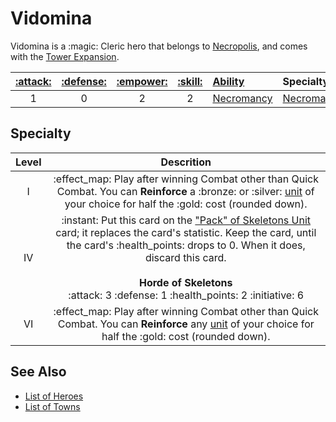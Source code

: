 # Vidomina

Vidomina is a :magic: Cleric hero that belongs to [Necropolis](../towns/necropolis.md), and comes with the [Tower Expansion](../content.md).

| [:attack:](../statistics/attack.md) | [:defense:](../statistics/defense.md) | [:empower:](../statistics/power.md) | [:skill:](../statistics/knowledge.md) | [Ability](../abilities.md) | Specialty |
| :---: | :---: | :---: | :---: | :--- | :--- |
| 1 | 0 | 2 | 2 | [Necromancy](abilities/necromancy.md) | [Necromancy](#specialty) |


## Specialty

| Level | Descrition |
| :---: | :---: |
| Ⅰ | :effect_map: Play after winning Combat other than Quick Combat. You can **Reinforce** a :bronze: or :silver: [unit](../units.md) of your choice for half the :gold: cost (rounded down). |
| Ⅳ | :instant: Put this card on the ["Pack" of Skeletons Unit](../units/skeletons.md) card; it replaces the card's statistic. Keep the card, until the card's :health_points: drops to 0. When it does, discard this card.<br><br>**Horde of Skeletons**<br>:attack: 3 :defense: 1 :health_points: 2 :initiative: 6 |
| Ⅵ | :effect_map: Play after winning Combat other than Quick Combat. You can **Reinforce** any [unit](../units.md) of your choice for half the :gold: cost (rounded down). |


## See Also

- [List of Heroes](../heroes.md)
- [List of Towns](../towns.md)